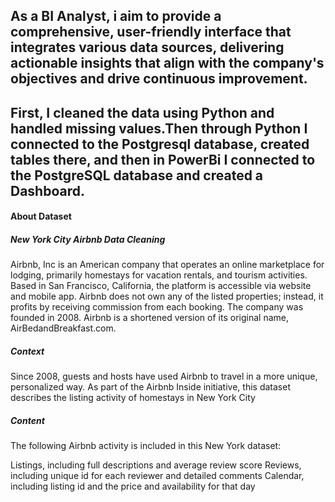 ## As a BI Analyst, i aim to provide a comprehensive, user-friendly interface that integrates various data sources, delivering actionable insights that align with the company's objectives and drive continuous improvement.
## First, I cleaned the data using Python and handled missing values.Then through Python I connected to the Postgresql database, created tables there, and then in PowerBi I connected to the PostgreSQL database and created a Dashboard.


#### About Dataset
##### New York City Airbnb Data Cleaning

Airbnb, Inc is an American company that operates an online marketplace for lodging, primarily homestays for vacation rentals, and tourism activities. Based in San Francisco, California, the platform is accessible via website and mobile app. Airbnb does not own any of the listed properties; instead, it profits by receiving commission from each booking. The company was founded in 2008. Airbnb is a shortened version of its original name, AirBedandBreakfast.com.


##### Context

Since 2008, guests and hosts have used Airbnb to travel in a more unique, personalized way. As part of the Airbnb Inside initiative, this dataset describes the listing activity of homestays in New York City

##### Content

The following Airbnb activity is included in this New York dataset:

Listings, including full descriptions and average review score Reviews, including unique id for each reviewer and detailed comments Calendar, including listing id and the price and availability for that day


